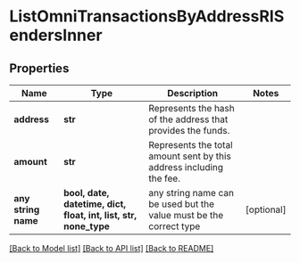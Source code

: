 # ListOmniTransactionsByAddressRISendersInner


## Properties
Name | Type | Description | Notes
------------ | ------------- | ------------- | -------------
**address** | **str** | Represents the hash of the address that provides the funds. | 
**amount** | **str** | Represents the total amount sent by this address including the fee. | 
**any string name** | **bool, date, datetime, dict, float, int, list, str, none_type** | any string name can be used but the value must be the correct type | [optional]

[[Back to Model list]](../README.md#documentation-for-models) [[Back to API list]](../README.md#documentation-for-api-endpoints) [[Back to README]](../README.md)


